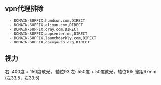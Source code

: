 ## vpn代理排除
```
  - DOMAIN-SUFFIX,hundsun.com,DIRECT
  - DOMAIN-SUFFIX,aliyun.com,DIRECT
  - DOMAIN-SUFFIX,oray.com,DIRECT
  - DOMAIN-SUFFIX,appcenter.ms,DIRECT
  - DOMAIN-SUFFIX,launchdarkly.com,DIRECT
  - DOMAIN-SUFFIX,opengauss.org,DIRECT
```

## 视力

右: 400度 + 150度散光， 轴位93
左: 550度 + 50度散光，轴位105
瞳距67mm (左33.5，右33.5)

